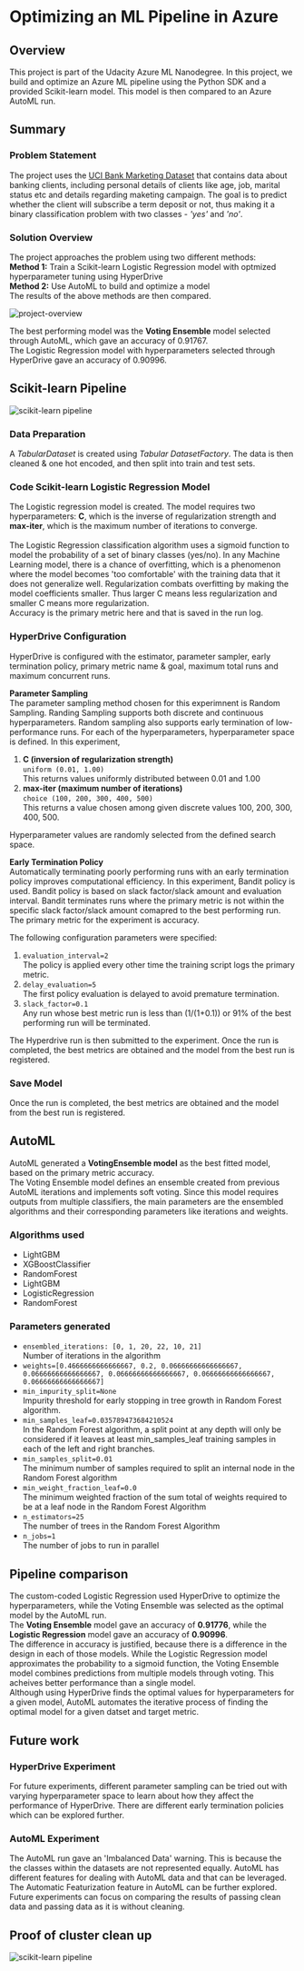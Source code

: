 # Optimizing an ML Pipeline in Azure

## Overview
This project is part of the Udacity Azure ML Nanodegree.
In this project, we build and optimize an Azure ML pipeline using the Python SDK and a provided Scikit-learn model.
This model is then compared to an Azure AutoML run.

## Summary

### **Problem Statement**
The project uses the [UCI Bank Marketing Dataset](https://archive.ics.uci.edu/ml/datasets/Bank+Marketing) that contains data about banking clients, including personal details of clients like age, job, marital status etc and details regarding maketing campaign.
The goal is to predict whether the client will subscribe a term deposit or not, thus making it a binary classification problem with two classes - *'yes'* and *'no'*.


### **Solution Overview**
The project approaches the problem using two different methods: <br>
**Method 1:** Train a Scikit-learn Logistic Regression model with optmized hyperparameter tuning using HyperDrive<br>
**Method 2:** Use AutoML to build and optimize a model<br>
The results of the above methods are then compared.<br>

![project-overview](./images/project-overview.png)

The best performing model was the **Voting Ensemble** model selected through AutoML, which gave an accuracy of 0.91767. <br> 
The Logistic Regression model with hyperparameters selected through HyperDrive gave an accuracy of 0.90996. <br>


## Scikit-learn Pipeline

![scikit-learn pipeline](./images/LR-pipeline.png)

### **Data Preparation**
A *TabularDataset* is created using *Tabular DatasetFactory*. The data is then cleaned & one hot encoded, and then split into train and test sets. 

### **Code Scikit-learn Logistic Regression Model** 
The Logistic regression model is created. The model requires two hyperparameters: **C**, which is the inverse of regularization strength and **max-iter**, which is the maximum number of iterations to converge.<br><br>The Logistic Regression classification algorithm uses a sigmoid function to model the probability of a set of binary classes (yes/no). In any Machine Learning model, there is a chance of overfitting, which is a phenomenon where the model becomes 'too comfortable' with the training data that it does not generalize well. Regularization combats overfitting by making the model coefficients smaller. Thus larger C means less regularization and smaller C means more regularization. <br>
Accuracy is the primary metric here and that is saved in the run log.

### **HyperDrive Configuration** 
HyperDrive is configured with the estimator, parameter sampler, early termination policy, primary metric name & goal, maximum total runs and maximum concurrent runs.  <br>

**Parameter Sampling**<br>
The parameter sampling method chosen for this experimnent is Random Sampling. Randing Sampling supports both discrete and continuous hyperparameters. 
Random sampling also supports early termination of low-performance runs. For each of the hyperparameters, hyperparameter space is defined. In this experiment,
1. **C (inversion of regularization strength)** <br>
    `uniform (0.01, 1.00)`<br>
    This returns values uniformly distributed between 0.01 and 1.00
2. **max-iter (maximum number of iterations)** <br>
    `choice (100, 200, 300, 400, 500)` <br>
    This returns a value chosen among given discrete values 100, 200, 300, 400, 500. <br>

Hyperparameter values are randomly selected from the defined search space.

**Early Termination Policy** <br>
Automatically terminating poorly performing runs with an early termination policy improves computational efficiency.
In this experiment, Bandit policy is used. Bandit policy is based on slack factor/slack amount and evaluation interval. Bandit terminates runs where the primary metric is not within the specific slack factor/slack amount comapred to the best performing run. 
The primary metric for the experiment is accuracy.

The following configuration parameters were specified:
1. `evaluation_interval=2`<br>
    The policy is applied every other time the training script logs the primary metric.
2. `delay_evaluation=5`<br>
    The first policy evaluation is delayed to avoid premature termination.
3. `slack_factor=0.1`<br>
    Any run whose best metric run is less than (1/(1+0.1)) or 91% of the best performing run will be terminated. 

The Hyperdrive run is then submitted to the experiment. Once the run is completed, the best metrics are obtained and the model from the best run is registered.

### **Save Model** 
Once the run is completed, the best metrics are obtained and the model from the best run is registered.


## AutoML

AutoML generated a **VotingEnsemble model** as the best fitted model, based on the primary metric accuracy.<br>
The Voting Ensemble model defines an ensemble created from previous AutoML iterations and implements soft voting. Since this model requires outputs from multiple classifiers, the main parameters are the ensembled algorithms and their corresponding parameters like iterations and weights. 
### Algorithms used
* LightGBM
* XGBoostClassifier
* RandomForest
* LightGBM
* LogisticRegression
* RandomForest
### Parameters generated
* `ensembled_iterations: [0, 1, 20, 22, 10, 21]` <br>
Number of iterations in the algorithm
* `weights=[0.4666666666666667, 0.2, 0.06666666666666667, 0.06666666666666667, 0.06666666666666667, 0.06666666666666667, 0.06666666666666667]`
* `min_impurity_split=None`<br>
Impurity threshold for early stopping in tree growth in Random Forest algorithm.
* `min_samples_leaf=0.035789473684210524`<br>
In the Random Forest algorithm, a split point at any depth will only be considered if it leaves at least min_samples_leaf training samples in each of the left and right branches.
* `min_samples_split=0.01`<br>
The minimum number of samples required to split an internal node in the Random Forest algorithm
* `min_weight_fraction_leaf=0.0`<br>
The minimum weighted fraction of the sum total of weights required to be at a leaf node in the Random Forest Algorithm
* `n_estimators=25`<br>
The number of trees in the Random Forest Algorithm
* `n_jobs=1`<br>
The number of jobs to run in parallel





                                                        
                                                                                                      

## Pipeline comparison

The custom-coded Logistic Regression used HyperDrive to optimize the hyperparameters, while the Voting Ensemble was selected as the optimal model by the AutoML run. <br>
The **Voting Ensemble** model gave an accuracy of **0.91776**, while the **Logistic Regression** model gave an accuracy of **0.90996**.<br>
The difference in accuracy is justified, because there is a difference in the design in each of those models. While the Logistic Regression model approximates the probability to a sigmoid function, the Voting Ensemble model combines predictions from multiple models through voting. This acheives better performance than a single model. <br>
Although using HyperDrive finds the optimal values for hyperparameters for a given model, AutoML automates the iterative process of finding the optimal model for a given datset and target metric.

## Future work

### HyperDrive Experiment
For future experiments, different parameter sampling can be tried out with varying hyperparameter space to learn about how they affect the performance of HyperDrive. There are different early termination policies which can be explored further.

### AutoML Experiment
The AutoML run gave an 'Imbalanced Data' warning. This is because the the classes within the datasets are not represented equally. AutoML has different features for dealing with AutoML data and that can be leveraged. 
The Automatic Featurization feature in AutoML can be further explored. Future experiments can focus on comparing the results of passing clean data and passing data as it is without cleaning. 

## Proof of cluster clean up
![scikit-learn pipeline](./images/compute-cleanup.png)
